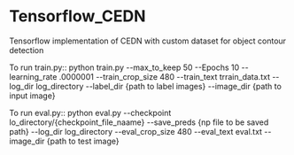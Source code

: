 # Tensorflow_CEDN
Tensorflow implementation of CEDN with custom dataset for object contour detection

To run train.py::
python train.py --max_to_keep 50 --Epochs 10 --learning_rate .0000001 --train_crop_size 480 --train_text trrain_data.txt --log_dir log_directory --label_dir {path to label images} --image_dir {path to input image}

To run eval.py::
python eval.py --checkpoint lo_directory/{checkpoint_file_naame} --save_preds {np file to be saved path} --log_dir log_directory --eval_crop_size 480 --eval_text eval.txt --image_dir {path to test image}
